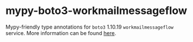 # mypy-boto3-workmailmessageflow

Mypy-friendly type annotations for `boto3` 1.10.19 `workmailmessageflow` service.
More information can be found [here](https://github.com/vemel/mypy_boto3).